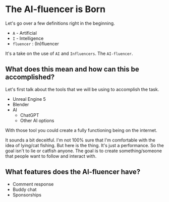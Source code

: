 # The AI-fluencer is Born

Let's go over a few definitions right in the beginning.

* `A` - Artificial
* `I` - Intelligence
* `fluencer` : (In)fluencer

It's a take on the use of `AI` and `Influencers`. The `AI-fluencer`.

## What does this mean and how can this be accomplished?

Let's first talk about the tools that we will be using to accomplish the
task.

* Unreal Engine 5
* Blender
* AI
  - ChatGPT
  - Other AI options

With those tool you could create a fully functioning being on the
internet. 

It sounds a bit deceitful. I'm not 100% sure that I'm comfortable with the idea of lying/cat fishing. But here is the thing. It's just a performance. So the goal isn't to lie or catfish anyone. The goal is to create something/someone that people want to follow and interact with. 

## What features does the AI-fluencer have?

* Comment response
* Buddy chat
* Sponsorships


